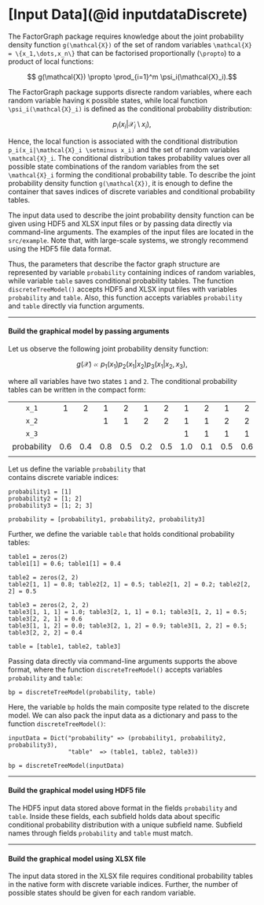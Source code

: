 # [Input Data](@id inputdataDiscrete)

The FactorGraph package requires knowledge about the joint probability density function ``g(\mathcal{X})`` of the set of random variables ``\mathcal{X} = \{x_1,\dots,x_n\}`` that can be factorised proportionally  (``\propto``) to a product of local functions:
```math
    g(\mathcal{X}) \propto \prod_{i=1}^m \psi_i(\mathcal{X}_i).
```
The FactorGraph package supports disrecte random variables, where each random variable having ``K`` possible states, while local function ``\psi_i(\mathcal{X}_i)`` is defined as the conditional probability distribution:
```math
  p_i(x_i|\mathcal{X}_i \setminus x_i),
```
Hence, the local function is associated with the conditional distribution ``p_i(x_i|\mathcal{X}_i \setminus x_i)`` and the set of random variables ``\mathcal{X}_i``. The conditional distribution takes probability values over all possible state combinations of the random variables from the set ``\mathcal{X}_i`` forming the conditional probability table. To describe the joint probability density function ``g(\mathcal{X})``, it is enough to define the container that saves indices of discrete variables and conditional probability tables.


The input data used to describe the joint probability density function can be given using HDF5 and XLSX input files or by passing data directly via command-line arguments. The examples of the input files are located in the `src/example`. Note that, with large-scale systems, we strongly recommend using the HDF5 file data format.

Thus, the parameters that describe the factor graph structure are represented by variable `probability` containing indices of random variables, while variable `table` saves conditional probability tables. The function `discreteTreeModel()` accepts HDF5 and XLSX input files with variables `probability` and `table`. Also, this function accepts variables `probability` and `table` directly via function arguments.

---


#### Build the graphical model by passing arguments
Let us observe the following joint probability density function:
```math
    g(\mathcal{X})  \propto  p_1(x_1)p_2(x_1|x_2)p_3(x_1|x_2,x_3),
```
where all variables have two states ``1`` and ``2``. The conditional probability tables can be written in the compact form:

|             |     |     |     |     |     |     |     |     |     |     |     |     |     |     |
| :---------: | :-: | :-: | :-: | :-: | :-: | :-: | :-: | :-: | :-: | :-: | :-: | :-: | :-: | :-: |
| ``x_1``     | 1   | 2   | 1   | 2   | 1   | 2   | 1   | 2   | 1   | 2   | 1   | 2   | 1   | 2   |
| ``x_2``     |     |     | 1   | 1   | 2   | 2   | 1   | 1   | 2   | 2   | 1   | 1   | 2   | 2   |
| ``x_3``     |     |     |     |     |     |     | 1   | 1   | 1   | 1   | 2   | 2   | 2   | 2   |
| probability | 0.6 | 0.4 | 0.8 | 0.5 | 0.2 | 0.5 | 1.0 | 0.1 | 0.5 | 0.6 | 0.0 | 0.9 | 0.5 | 0.4 |
|             |     |     |     |     |     |     |     |     |     |     |     |     |     |     |

Let us define the variable `probability` that contains discrete variable indices:
```julia-repl
probability1 = [1]
probability2 = [1; 2]
probability3 = [1; 2; 3]

probability = [probability1, probability2, probability3]
```

Further, we define the variable `table` that holds conditional probability tables:
```julia-repl
table1 = zeros(2)
table1[1] = 0.6; table1[1] = 0.4

table2 = zeros(2, 2)
table2[1, 1] = 0.8; table2[2, 1] = 0.5; table2[1, 2] = 0.2; table2[2, 2] = 0.5

table3 = zeros(2, 2, 2)
table3[1, 1, 1] = 1.0; table3[2, 1, 1] = 0.1; table3[1, 2, 1] = 0.5; table3[2, 2, 1] = 0.6
table3[1, 1, 2] = 0.0; table3[2, 1, 2] = 0.9; table3[1, 2, 2] = 0.5; table3[2, 2, 2] = 0.4

table = [table1, table2, table3]
```
Passing data directly via command-line arguments supports the above format, where the function `discreteTreeModel()` accepts variables `probability` and `table`:
```julia-repl
bp = discreteTreeModel(probability, table)
```
Here, the variable `bp` holds the main composite type related to the discrete model. We can also pack the input data as a dictionary and pass to the function `discreteTreeModel()`:
```julia-repl
inputData = Dict("probability" => (probability1, probability2, probability3),
                 "table"  => (table1, table2, table3))

bp = discreteTreeModel(inputData)
```

----

#### Build the graphical model using HDF5 file
The HDF5 input data stored above format in the fields `probability` and `table`. Inside these fields, each subfield holds data about specific conditional probability distribution with a unique subfield name. Subfield names through fields `probability` and `table` must match.

---

#### Build the graphical model using XLSX file
The input data stored in the XLSX file requires conditional probability tables in the native form with discrete variable indices. Further, the number of possible states should be given for each random variable.